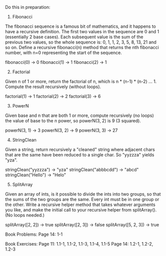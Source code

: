 
Do this in preparation: 

1)  Fibonacci

The fibonacci sequence is a famous bit of mathematics, and it happens to have a recursive definition. The first two values in the sequence are 0 and 1 (essentially 2 base cases). Each subsequent value is the sum of the previous two values, so the whole sequence is: 0, 1, 1, 2, 3, 5, 8, 13, 21 and so on. Define a recursive fibonacci(n) method that returns the nth fibonacci number, with n=0 representing the start of the sequence.

fibonacci(0) → 0
fibonacci(1) → 1
fibonacci(2) → 1

2)  Factorial

Given n of 1 or more, return the factorial of n, which is n * (n-1) * (n-2) ... 1. Compute the result recursively (without loops).

factorial(1) → 1
factorial(2) → 2
factorial(3) → 6

3)  PowerN


Given base and n that are both 1 or more, compute recursively (no loops) the value of base to the n power, so powerN(3, 2) is 9 (3 squared).

powerN(3, 1) → 3
powerN(3, 2) → 9
powerN(3, 3) → 27

4)  StringClean

Given a string, return recursively a "cleaned" string where adjacent chars that are the same have been reduced to a single char. So "yyzzza" yields "yza".

stringClean("yyzzza") → "yza"
stringClean("abbbcdd") → "abcd"
stringClean("Hello") → "Helo"

5)  SplitArray

Given an array of ints, is it possible to divide the ints into two groups, so that the sums of the two groups are the same. Every int must be in one group or the other. Write a recursive helper method that takes whatever arguments you like, and make the initial call to your recursive helper from splitArray(). (No loops needed.)

splitArray([2, 2]) → true
splitArray([2, 3]) → false
splitArray([5, 2, 3]) → true


Book Problems:
Page 14: 1-1

Book Exercises:
Page 11: 1.1-1, 1.1-2, 1.1-3, 1.1-4, 1.1-5
Page 14: 1.2-1, 1.2-2, 1.2-3
